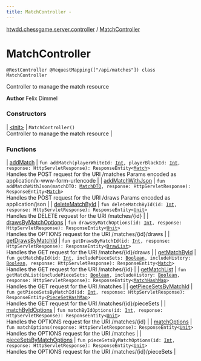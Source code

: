 ```yaml
---
title: MatchController - 
---
```


[htwdd.chessgame.server.controller](../index.html) / [MatchController](./index.html)

# MatchController

`@RestController @RequestMapping(["/api/matches"]) class MatchController`

Controller to manage the match resource

**Author**
Felix Dimmel

### Constructors

| [&lt;init&gt;](-init-.html) | `MatchController()`<br>Controller to manage the match resource |

### Functions

| [addMatch](add-match.html) | `fun addMatch(playerWhiteId: `[`Int`](https://kotlinlang.org/api/latest/jvm/stdlib/kotlin/-int/index.html)`, playerBlackId: `[`Int`](https://kotlinlang.org/api/latest/jvm/stdlib/kotlin/-int/index.html)`, response: HttpServletResponse): ResponseEntity<`[`Match`](../../htwdd.chessgame.server.model/-match/index.html)`>`<br>Handles the POST request for the URI /matches Params encoded as application/x-www-form-urlencode |
| [addMatchWithJson](add-match-with-json.html) | `fun addMatchWithJson(matchDTO: `[`MatchDTO`](../../htwdd.chessgame.server.dto/-match-d-t-o/index.html)`, response: HttpServletResponse): ResponseEntity<`[`Match`](../../htwdd.chessgame.server.model/-match/index.html)`>`<br>Handles the POST request for the URI /draws Params encoded as application/json |
| [deleteMatchById](delete-match-by-id.html) | `fun deleteMatchById(id: `[`Int`](https://kotlinlang.org/api/latest/jvm/stdlib/kotlin/-int/index.html)`, response: HttpServletResponse): ResponseEntity<`[`Unit`](https://kotlinlang.org/api/latest/jvm/stdlib/kotlin/-unit/index.html)`>`<br>Handles the DELETE request for the URI /matches/{id} |
| [drawsByMatchOptions](draws-by-match-options.html) | `fun drawsByMatchOptions(id: `[`Int`](https://kotlinlang.org/api/latest/jvm/stdlib/kotlin/-int/index.html)`, response: HttpServletResponse): ResponseEntity<`[`Unit`](https://kotlinlang.org/api/latest/jvm/stdlib/kotlin/-unit/index.html)`>`<br>Handles the OPTIONS request for the URI /matches/{id}/draws |
| [getDrawsByMatchId](get-draws-by-match-id.html) | `fun getDrawsByMatchId(id: `[`Int`](https://kotlinlang.org/api/latest/jvm/stdlib/kotlin/-int/index.html)`, response: HttpServletResponse): ResponseEntity<`[`DrawList`](../../htwdd.chessgame.server.model/-draw-list/index.html)`>`<br>Handles the GET request for the URI /matches/{id}/draws |
| [getMatchById](get-match-by-id.html) | `fun getMatchById(id: `[`Int`](https://kotlinlang.org/api/latest/jvm/stdlib/kotlin/-int/index.html)`, includePieceSets: `[`Boolean`](https://kotlinlang.org/api/latest/jvm/stdlib/kotlin/-boolean/index.html)`, includeHistory: `[`Boolean`](https://kotlinlang.org/api/latest/jvm/stdlib/kotlin/-boolean/index.html)`, response: HttpServletResponse): ResponseEntity<`[`Match`](../../htwdd.chessgame.server.model/-match/index.html)`>`<br>Handles the GET request for the URI /matches/{id} |
| [getMatchList](get-match-list.html) | `fun getMatchList(includePieceSets: `[`Boolean`](https://kotlinlang.org/api/latest/jvm/stdlib/kotlin/-boolean/index.html)`, includeHistory: `[`Boolean`](https://kotlinlang.org/api/latest/jvm/stdlib/kotlin/-boolean/index.html)`, response: HttpServletResponse): ResponseEntity<`[`MatchHashMap`](../../htwdd.chessgame.server.model/-match-hash-map/index.html)`>`<br>Handles the GET request for the URI /matches |
| [getPieceSetsByMatchId](get-piece-sets-by-match-id.html) | `fun getPieceSetsByMatchId(id: `[`Int`](https://kotlinlang.org/api/latest/jvm/stdlib/kotlin/-int/index.html)`, response: HttpServletResponse): ResponseEntity<`[`PieceSetHashMap`](../../htwdd.chessgame.server.model/-piece-set-hash-map/index.html)`>`<br>Handles the GET request for the URI /matches/{id}/pieceSets |
| [matchByIdOptions](match-by-id-options.html) | `fun matchByIdOptions(id: `[`Int`](https://kotlinlang.org/api/latest/jvm/stdlib/kotlin/-int/index.html)`, response: HttpServletResponse): ResponseEntity<`[`Unit`](https://kotlinlang.org/api/latest/jvm/stdlib/kotlin/-unit/index.html)`>`<br>Handles the OPTIONS request for the URI /matches/{id} |
| [matchOptions](match-options.html) | `fun matchOptions(response: HttpServletResponse): ResponseEntity<`[`Unit`](https://kotlinlang.org/api/latest/jvm/stdlib/kotlin/-unit/index.html)`>`<br>Handles the OPTIONS request for the URI /matches |
| [pieceSetsByMatchOptions](piece-sets-by-match-options.html) | `fun pieceSetsByMatchOptions(id: `[`Int`](https://kotlinlang.org/api/latest/jvm/stdlib/kotlin/-int/index.html)`, response: HttpServletResponse): ResponseEntity<`[`Unit`](https://kotlinlang.org/api/latest/jvm/stdlib/kotlin/-unit/index.html)`>`<br>Handles the OPTIONS request for the URI /matches/{id}/pieceSets |

